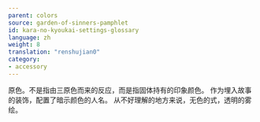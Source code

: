 ```yaml
---
parent: colors
source: garden-of-sinners-pamphlet
id: kara-no-kyoukai-settings-glossary
language: zh
weight: 8
translation: "renshujian0"
category:
- accessory
---
```


原色。不是指由三原色而来的反应，而是指固体持有的印象颜色。
作为埋入故事的装饰，配置了暗示颜色的人名。
从不好理解的地方来说，无色的式，透明的雾绘。
